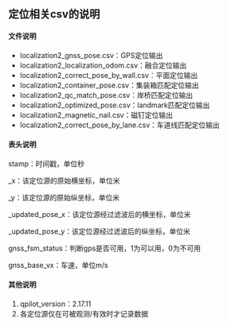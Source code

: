 ## 定位相关csv的说明

#### 文件说明

- localization2_gnss_pose.csv：GPS定位输出
- localization2_localization_odom.csv：融合定位输出
- localization2_correct_pose_by_wall.csv：平面定位输出
- localization2_container_pose.csv：集装箱匹配定位输出
- localization2_qc_match_pose.csv：岸桥匹配定位输出
- localization2_optimized_pose.csv：landmark匹配定位输出
- localization2_magnetic_nail.csv：磁钉定位输出
- localization2_correct_pose_by_lane.csv：车道线匹配定位输出

#### 表头说明

stamp：时间戳，单位秒

_x：该定位源的原始横坐标，单位米

_y：该定位源的原始纵坐标，单位米

_updated\_pose_x：该定位源经过滤波后的横坐标，单位米

_updated\_pose_y：该定位源经过滤波后的纵坐标，单位米

gnss_fsm_status：判断gps是否可用，1为可以用，0为不可用

gnss_base_vx：车速，单位m/s

#### 其他说明

1. qpilot_version：2.17.11
2. 各定位源仅在可被观测/有效时才记录数据





